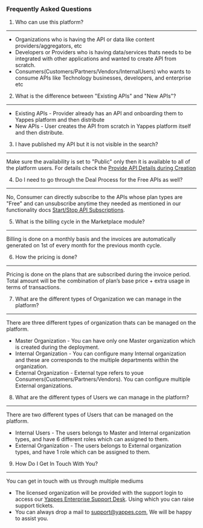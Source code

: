### 

### Frequently Asked Questions

1. Who can use this platform?
-----------------------------

-   Organizations who is having the API or data like content
    providers/aggregators, etc
-   Developers or Providers who is having data/services thats needs to
    be integrated with other applications and wanted to create API from
    scratch.
-   Consumers(Customers/Partners/Vendors/InternalUsers) who wants to
    consume APIs like Technology businesses, developers, and enterprise
    etc

2. What is the difference between "Existing APIs" and "New APIs"?
-----------------------------------------------------------------

-   Existing APIs - Provider already has an API and onboarding them to
    Yappes platform and then distribute
-   New APIs - User creates the API from scratch in Yappes platform
    itself and then distribute.

3. I have published my API but it is not visible in the search?
---------------------------------------------------------------

Make sure the availability is set to "Public" only then it is available
to all of the platform users. For details check the [Provide API Details
during Creation](apidetails)

4. Do I need to go through the Deal Process for the Free APIs as well?
----------------------------------------------------------------------

No, Consumer can directly subscribe to the APIs whose plan types are
"Free" and can unsubscribe anytime they needed as mentioned in our
functionality docs [Start/Stop API
Subscriptions](startStopSubscription).

5. What is the billing cycle in the Marketplace module?
-------------------------------------------------------

Billing is done on a monthly basis and the invoices are automatically
generated on 1st of every month for the previous month cycle.

6. How the pricing is done?
---------------------------

Pricing is done on the plans that are subscribed during the invoice
period. Total amount will be the combination of plan’s base price +
extra usage in terms of transactions.

7. What are the different types of Organization we can manage in the platform?
------------------------------------------------------------------------------

There are three different types of organization thats can be managed on
the platform.

-   Master Organization - You can have only one Master organization
    which is created during the deployment.
-   Internal Organization - You can configure many Internal organization
    and these are corresponds to the multiple departments within the
    organization.
-   External Organization - External type refers to youe
    Consumers(Customers/Partners/Vendors). You can configure multiple
    External organizations.

8. What are the different types of Users we can manage in the platform?
-----------------------------------------------------------------------

There are two different types of Users that can be managed on the
platform.

-   Internal Users - The users belongs to Master and Internal
    organization types, and have 6 different roles which can assigned to
    them.
-   External Organization - The users belongs to External organization
    types, and have 1 role which can be assigned to them.

9. How Do I Get In Touch With You?
----------------------------------

You can get in touch with us through multiple mediums

-   The licensed organization will be provided with the support login to
    access our [Yappes Enterprise Support
    Desk](https://support.yappes.com). Using which you can raise support
    tickets.
-   You can always drop a mail to support@yappes.com, We will be happy
    to assist you.
